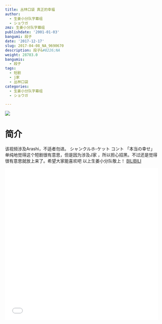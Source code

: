 ```yaml
---
title: 丛林口袋 真正的幸福
author:
  - 生姜小分队字幕组
  - ショウガ
zmz: 生姜小分队字幕组
publishdate: '2001-01-03'
bangumi: 段子
date: '2017-12-17'
slug: 2017-04-08_NA_9690670
description: 段子&#8226;NA
weight: 28783.0
bangumis:
  - 段子
tags:
  - 短剧
  - j家
  - 丛林口袋
categories:
  - 生姜小分队字幕组
  - ショウガ

---
```

![](https://i.imgur.com/pSWvvku.png)
# 简介  
该视频涉及Arashi，不适者勿进。
シャンクルホ-ケット  コント 「本当の幸せ」
单纯地觉得这个短剧很有意思，但是因为涉及J家 ，所以担心招黑。不过还是觉得很有意思就放上来了。希望大家能喜欢吧
以上生姜小分队敬上！
  [BILIBILI](https://www.bilibili.com/video/av9690670/)

<div class="vcontainer">  <iframe class="video" src="//www.bilibili.com/blackboard/player.html?aid=9690670" width="100%" height="500" frameborder="0" allowfullscreen="allowfullscreen"></iframe></div>
